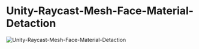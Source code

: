 # Unity-Raycast-Mesh-Face-Material-Detaction

![Unity-Raycast-Mesh-Face-Material-Detaction](https://user-images.githubusercontent.com/38833814/231137054-fc06f6db-d4b7-4b4c-b39c-4e075d8d4d34.gif)

